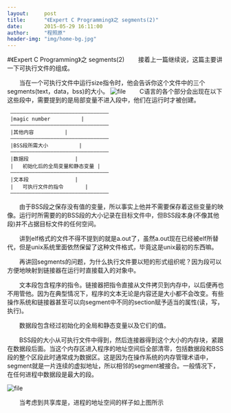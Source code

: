 ```yaml
---
layout:     post
title:      "《Expert C Programming》之 segments(2)"
date:       2015-05-29 16:11:00
author:     "程照原"
header-img: "img/home-bg.jpg"
---
```

#《Expert C Programming》之 segments(2)
　　接着上一篇继续说，这篇主要讲一下可执行文件的组成。

　　当在一个可执行文件中运行size指令时，他会告诉你这个文件中的三个segments(text，data，bss)的大小。
![file](/blog/img/size.jpg)
　　C语言的各个部分会出现在以下这些段中，需要提到的是局部变量不进入段中，他们在运行时才被创建。
     
     ————————————————————————————————
     |magic number			|
     ————————————————————————————————
     |其他内容			|
     ————————————————————————————————
     |BSS段所需大小			|
     ————————————————————————————————
     |数据段				| 
     |   初始化后的全局变量和静态变量	|
     ————————————————————————————————
     |文本段				|
     |   可执行文件的指令		|
     ————————————————————————————————

　　由于BSS段之保存没有值的变量，所以事实上他并不需要保存着这些变量的映像。运行时所需要的的BSS段的大小记录在目标文件中，但BSS段本身(不像其他段)并不占据目标文件的任何空间。

　　讲到elf格式的文件不得不提到的就是a.out了，虽然a.out现在已经被elf所替代，但是unix系统里面依然保留了这种文件格式，毕竟这是unix最初的东西嘛。

　　再讲回segments的问题，为什么执行文件要以短的形式组织呢？因为段可以方便地映射到链接器在运行时直接载入的对象中。

　　文本段包含程序的指令。链接器把指令直接从文件拷贝到内存中，以后便再也不用管他。因为在典型情况下，程序的文本无论是内容还是大小都不会改变。有些操作系统和链接器甚至可以向segment中不同的section赋予适当的属性(读，写，执行)。

　　数据段包含经过初始化的全局和静态变量以及它们的值。

　　BSS段的大小从可执行文件中得到，然后连接器得到这个大小的内存块，紧跟在数据段后面。当这个内存区进入程序的地址空间后全部清零，包括数据段和BSS段的整个区段此时通常成为数据区。这是因为在操作系统的内存管理术语中，segment就是一片连续的虚拟地址，所以相邻的segment被接合。一般情况下，在任何进程中数据段是最大的段。

![file](/blog/img/share_img.jpg)

　　当考虑到共享库是，进程的地址空间的样子如上图所示
